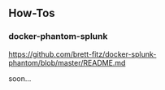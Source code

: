 ## How-Tos

### docker-phantom-splunk

https://github.com/brett-fitz/docker-splunk-phantom/blob/master/README.md

soon...
